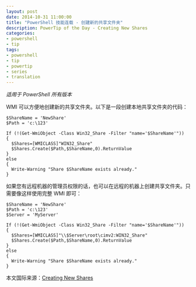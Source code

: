 ```yaml
---
layout: post
date: 2014-10-31 11:00:00
title: "PowerShell 技能连载 - 创建新的共享文件夹"
description: PowerTip of the Day - Creating New Shares
categories:
- powershell
- tip
tags:
- powershell
- tip
- powertip
- series
- translation
---
```

_适用于 PowerShell 所有版本_

WMI 可以方便地创建新的共享文件夹。以下是一段创建本地共享文件夹的代码：

    $ShareName = 'NewShare'
    $Path = 'c:\123'
    
    If (!(Get-WmiObject -Class Win32_Share -Filter "name='$ShareName'")) 
    { 
      $Shares=[WMICLASS]"WIN32_Share" 
      $Shares.Create($Path,$ShareName,0).ReturnValue
    }
    else
    {
      Write-Warning "Share $ShareName exists already."
    }

如果您有远程机器的管理员权限的话，也可以在远程的机器上创建共享文件夹。只需要像这样使用完整 WMI 即可：

    $ShareName = 'NewShare'
    $Path = 'c:\123'
    $Server = 'MyServer'
    
    If (!(Get-WmiObject -Class Win32_Share -Filter "name='$ShareName'")) 
    { 
      $Shares=[WMICLASS]"\\$Server\root\cimv2:WIN32_Share" 
      $Shares.Create($Path,$ShareName,0).ReturnValue
    }
    else
    {
      Write-Warning "Share $ShareName exists already."
    }

<!--more-->
本文国际来源：[Creating New Shares](http://community.idera.com/powershell/powertips/b/tips/posts/creating-newshares)
